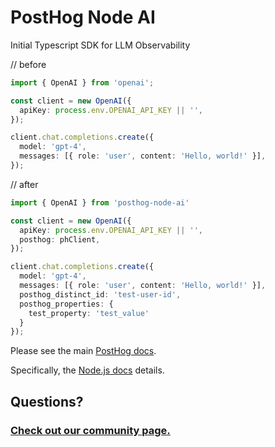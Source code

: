 # PostHog Node AI

Initial Typescript SDK for LLM Observability

// before
```typescript
import { OpenAI } from 'openai';

const client = new OpenAI({
  apiKey: process.env.OPENAI_API_KEY || '',
});

client.chat.completions.create({
  model: 'gpt-4',
  messages: [{ role: 'user', content: 'Hello, world!' }],
});
```


// after
```typescript
import { OpenAI } from 'posthog-node-ai'

const client = new OpenAI({
  apiKey: process.env.OPENAI_API_KEY || '',
  posthog: phClient,
});

client.chat.completions.create({
  model: 'gpt-4',
  messages: [{ role: 'user', content: 'Hello, world!' }],
  posthog_distinct_id: 'test-user-id',
  posthog_properties: {
    test_property: 'test_value'
  }
});
```

Please see the main [PostHog docs](https://www.posthog.com/docs).

Specifically, the [Node.js docs](https://posthog.com/docs/libraries/node-ai) details.

## Questions?

### [Check out our community page.](https://posthog.com/posts)
